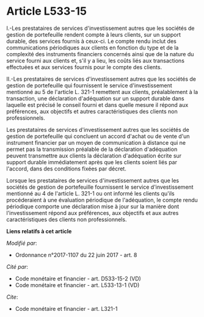 # Article L533-15

I.-Les prestataires de services d'investissement autres que les sociétés de gestion de portefeuille rendent compte à leurs
clients, sur un support durable, des services fournis à ceux-ci. Le compte rendu inclut des communications périodiques aux
clients en fonction du type et de la complexité des instruments financiers concernés ainsi que de la nature du service fourni
aux clients et, s'il y a lieu, les coûts liés aux transactions effectuées et aux services fournis pour le compte des clients.

II.-Les prestataires de services d'investissement autres que les sociétés de gestion de portefeuille qui fournissent le
service d'investissement mentionné au 5 de l'article L. 321-1 remettent aux clients, préalablement à la transaction, une
déclaration d'adéquation sur un support durable dans laquelle est précisé le conseil fourni et dans quelle mesure il répond
aux préférences, aux objectifs et autres caractéristiques des clients non professionnels.

Les prestataires de services d'investissement autres que les sociétés de gestion de portefeuille qui concluent un accord
d'achat ou de vente d'un instrument financier par un moyen de communication à distance qui ne permet pas la transmission
préalable de la déclaration d'adéquation peuvent transmettre aux clients la déclaration d'adéquation écrite sur support
durable immédiatement après que les clients soient liés par l'accord, dans des conditions fixées par décret.

Lorsque les prestataires de services d'investissement autres que les sociétés de gestion de portefeuille fournissent le
service d'investissement mentionné au 4 de l'article L. 321-1 ou ont informé les clients qu'ils procéderaient à une
évaluation périodique de l'adéquation, le compte rendu périodique comporte une déclaration mise à jour sur la manière dont
l'investissement répond aux préférences, aux objectifs et aux autres caractéristiques des clients non professionnels.

**Liens relatifs à cet article**

_Modifié par_:

  - Ordonnance n°2017-1107 du 22 juin 2017 - art. 8

_Cité par_:

  - Code monétaire et financier - art. D533-15-2 (VD)
  - Code monétaire et financier - art. L533-13-1 (VD)

_Cite_:

  - Code monétaire et financier - art. L321-1
